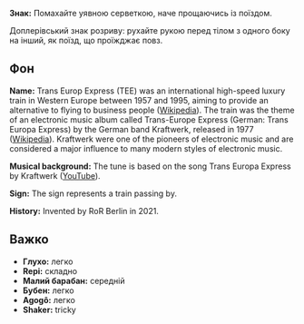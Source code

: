 **Знак:** Помахайте уявною серветкою, наче прощаючись із поїздом.

Доплерівський знак розриву: рухайте рукою перед тілом з одного боку на інший, як
поїзд, що проїжджає повз.

## Фон

**Name:** Trans Europ Express (TEE) was an international high-speed luxury train
in Western Europe between 1957 and 1995, aiming to provide an alternative to
flying to business people
([Wikipedia](https://en.wikipedia.org/wiki/Trans_Europ_Express)). The train was
the theme of an electronic music album called Trans-Europe Express (German:
Trans Europa Express) by the German band Kraftwerk, released in 1977
([Wikipedia](https://en.wikipedia.org/wiki/Trans-Europe_Express_(album))).
Kraftwerk were one of the pioneers of electronic music and are considered a
major influence to many modern styles of electronic music.

**Musical background:** The tune is based on the song Trans Europa Express by
Kraftwerk ([YouTube](https://www.youtube.com/watch?v=XMVokT5e0zs)).

**Sign:** The sign represents a train passing by.

**History:** Invented by RoR Berlin in 2021.

## Важко

* **Глухо:** легко
* **Repi:** складно
* **Малий барабан:** середній
* **Бубен:** легко
* **Agogô:** легко
* **Shaker:** tricky
